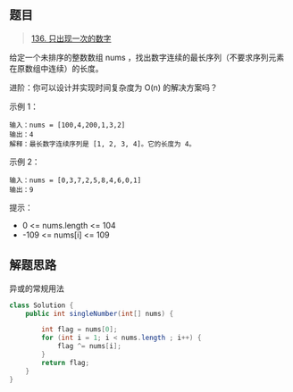 ## 题目

> [136. 只出现一次的数字](https://leetcode-cn.com/problems/single-number/)

给定一个未排序的整数数组 nums ，找出数字连续的最长序列（不要求序列元素在原数组中连续）的长度。

 

进阶：你可以设计并实现时间复杂度为 O(n) 的解决方案吗？

 

示例 1：

```
输入：nums = [100,4,200,1,3,2]
输出：4
解释：最长数字连续序列是 [1, 2, 3, 4]。它的长度为 4。
```

示例 2：

```
输入：nums = [0,3,7,2,5,8,4,6,0,1]
输出：9
```




提示：

* 0 <= nums.length <= 104
* -109 <= nums[i] <= 109

## 解题思路

异或的常规用法

```java
class Solution {
    public int singleNumber(int[] nums) {

        int flag = nums[0];
        for (int i = 1; i < nums.length ; i++) {
            flag ^= nums[i];
        }
        return flag;
    }
}
```

